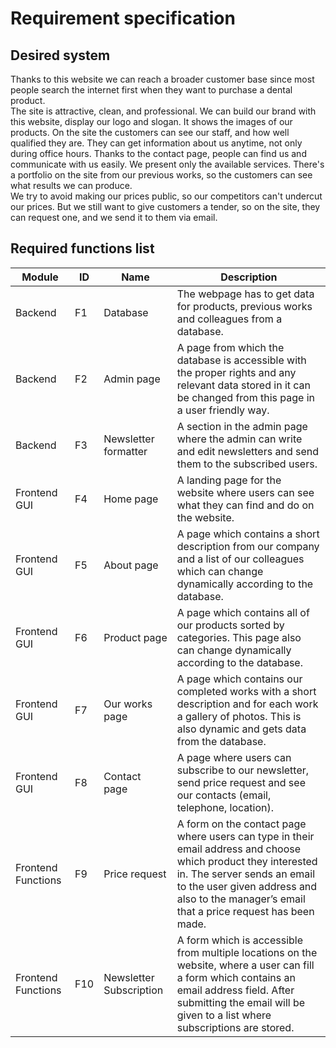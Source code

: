# Requirement specification 
## Desired system 
Thanks to this website we can reach a broader customer base since most people search the internet first when they want to purchase a dental product.  
The site is attractive, clean, and professional. We can build our brand with this website, display our logo and slogan. It shows the images of our products. On the site the customers can see our staff, and how well qualified they are. They can get information about us anytime, not only during office hours. Thanks to the contact page, people can find us and communicate with us easily. We present only the available services. There's a portfolio on the site from our previous works, so the customers can see what results we can produce.  
We try to avoid making our prices public, so our competitors can't undercut our prices. But we still want to give customers a tender, so on the site, they can request one, and we send it to them via email.  
## Required functions list
|    Module                  |    ID     |    Name                         |    Description                                                                                                                                                                                                                                          |
|----------------------------|-----------|---------------------------------|---------------------------------------------------------------------------------------------------------------------------------------------------------------------------------------------------------------------------------------------------------|
|    Backend                 |    F1     |    Database                     |    The webpage   has to get data for products, previous works and colleagues from a database.                                                                                                                                                           |
|    Backend                 |    F2     |    Admin page                   |    A page from   which the database is accessible with the proper rights and any relevant data   stored in it can be changed from this page in a user friendly way.                                                                                     |
|    Backend                 |    F3     |    Newsletter formatter         |    A section in the admin page where the admin can write and edit newsletters   and send them to the subscribed users.                                                                                                                                  |
|    Frontend GUI            |    F4     |    Home page                    |    A landing   page for the website where users can see what they can find and do on the   website.                                                                                                                                                     |
|    Frontend GUI            |    F5     |    About page                   |    A page which   contains a short description from our company and a list of our colleagues   which can change dynamically according to the database.                                                                                                  |
|    Frontend GUI            |    F6     |    Product page                 |    A page which   contains all of our products sorted by categories. This page also can change   dynamically according to the database.                                                                                                                 |
|    Frontend GUI            |    F7     |    Our works   page             |    A page which   contains our completed works with a short description and for each work a   gallery of photos. This is also dynamic and gets data from the database.                                                                                  |
|    Frontend GUI            |    F8     |    Contact page                 |    A page where   users can subscribe to our newsletter, send price request and see our   contacts (email, telephone, location).                                                                                                                        |
|    Frontend   Functions    |    F9     |    Price request                |    A form on the   contact page where users can type in their email address and choose which   product they interested in. The server sends an email to the user given address   and also to the manager’s email that a price request has been made.    |
|    Frontend   Functions    |    F10    |    Newsletter   Subscription    |    A form which   is accessible from multiple locations on the website, where a user can fill a   form which contains an email address field. After submitting the email will   be given to a list where subscriptions are stored.                      |

